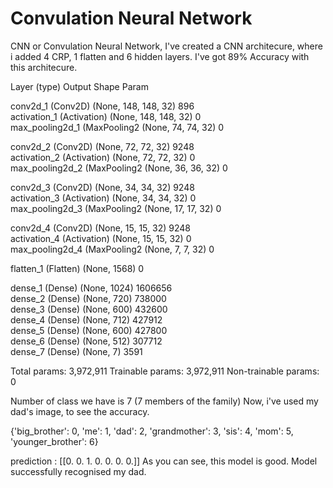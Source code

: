 # Convulation Neural Network
CNN or Convulation Neural Network, I've created a CNN architecure, where i added 4 CRP, 1 flatten and 6 hidden layers. I've got 89% Accuracy with this architecure.


Layer (type)                 Output Shape              Param   

conv2d_1 (Conv2D)            (None, 148, 148, 32)      896       
activation_1 (Activation)    (None, 148, 148, 32)      0         
max_pooling2d_1 (MaxPooling2 (None, 74, 74, 32)        0         

conv2d_2 (Conv2D)            (None, 72, 72, 32)        9248      
activation_2 (Activation)    (None, 72, 72, 32)        0         
max_pooling2d_2 (MaxPooling2 (None, 36, 36, 32)        0         

conv2d_3 (Conv2D)            (None, 34, 34, 32)        9248      
activation_3 (Activation)    (None, 34, 34, 32)        0         
max_pooling2d_3 (MaxPooling2 (None, 17, 17, 32)        0         

conv2d_4 (Conv2D)            (None, 15, 15, 32)        9248      
activation_4 (Activation)    (None, 15, 15, 32)        0         
max_pooling2d_4 (MaxPooling2 (None, 7, 7, 32)          0  

flatten_1 (Flatten)          (None, 1568)              0 

dense_1 (Dense)              (None, 1024)              1606656   
dense_2 (Dense)              (None, 720)               738000    
dense_3 (Dense)              (None, 600)               432600    
dense_4 (Dense)              (None, 712)               427912    
dense_5 (Dense)              (None, 600)               427800    
dense_6 (Dense)              (None, 512)               307712    
dense_7 (Dense)              (None, 7)                 3591  

Total params: 3,972,911
Trainable params: 3,972,911
Non-trainable params: 0


Number of class we have is 7 (7 members of the family)
Now, i've used my dad's image, to see the accuracy.

{'big_brother': 0, 'me': 1, 'dad': 2, 'grandmother': 3, 'sis': 4, 'mom': 5, 'younger_brother': 6}

prediction : [[0. 0. 1. 0. 0. 0. 0.]]
As you can see, this model is good. Model successfully recognised my dad.

